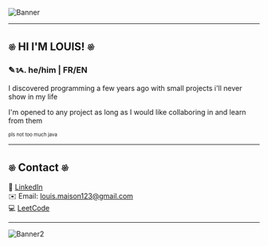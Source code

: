 ![Banner](https://imgur.com/R7sTrNC.jpeg)

---

## 𔓘 HI I'M LOUIS! 𔓘
### ✎ᝰ. he/him | FR/EN  
<p>I discovered programming a few years ago with small projects i'll never show in my life<p/> 
<p>I'm opened to any project as long as I would like collaboring in and learn from them<p/>  

<p><sup><sup>pls not too much java<sup/><sup/><p/>

---

## 𔓘 Contact 𔓘
💼 [LinkedIn](https://www.linkedin.com/in/louis-maison-157b76330/)  
✉️ Email: louis.maison123@gmail.com  
💻 [LeetCode](https://leetcode.com/u/p4ntoufle/)

---

![Banner2](https://i.imgur.com/21SGyAJ.jpeg)
